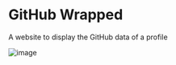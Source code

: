 # GitHub Wrapped

A website to display the GitHub data of a profile

![image](https://user-images.githubusercontent.com/68057995/222699221-8e1b319a-a83e-4498-aceb-02737d8437e5.png)
